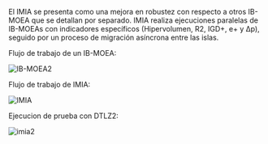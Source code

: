 El IMIA se presenta como una mejora en robustez con respecto a otros IB-MOEA que se detallan por separado. IMIA realiza ejecuciones paralelas de IB-MOEAs con indicadores específicos (Hipervolumen, R2, IGD+, e+ y ∆p), seguido por un proceso de migración asíncrona entre las islas.

Flujo de trabajo de un IB-MOEA:

![IB-MOEA2](https://github.com/amJECC/Pineapple/assets/74287948/c6b8838c-8358-462e-b911-726d574e3c7d)

Flujo de trabajo de IMIA:

![IMIA](https://github.com/amJECC/Pineapple/assets/74287948/69b0d271-f66b-440c-8603-726019c4fd18)


Ejecucion de prueba con DTLZ2:

![imia2](https://github.com/amJECC/Pineapple/assets/74287948/05460edd-5038-4a91-800c-f2a337ae1537)

